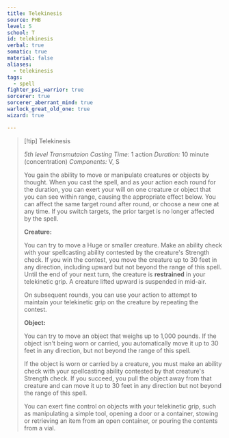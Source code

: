 ```yaml
---
title: Telekinesis
source: PHB
level: 5
school: T
id: telekinesis
verbal: true
somatic: true
material: false
aliases:
  - telekinesis
tags:
  - spell
fighter_psi_warrior: true
sorcerer: true
sorcerer_aberrant_mind: true
warlock_great_old_one: true
wizard: true

---
```

>[!tip] Telekinesis
>
> *5th level Transmutaion*
> *Casting Time:* 1 action
> *Duration:* 10 minute (concentration)
> *Components:* V, S
>
>You gain the ability to move or manipulate creatures or objects by thought. When you cast the spell, and as your action each round for the duration, you can exert your will on one creature or object that you can see within range, causing the appropriate effect below. You can affect the same target round after round, or choose a new one at any time. If you switch targets, the prior target is no longer affected by the spell.
>
>**Creature:**
>
>You can try to move a Huge or smaller creature. Make an ability check with your spellcasting ability contested by the creature's Strength check. If you win the contest, you move the creature up to 30 feet in any direction, including upward but not beyond the range of this spell. Until the end of your next turn, the creature is **restrained** in your telekinetic grip. A creature lifted upward is suspended in mid-air.
>
>On subsequent rounds, you can use your action to attempt to maintain your telekinetic grip on the creature by repeating the contest.
>
>**Object:**
>
>You can try to move an object that weighs up to 1,000 pounds. If the object isn't being worn or carried, you automatically move it up to 30 feet in any direction, but not beyond the range of this spell.
>
>If the object is worn or carried by a creature, you must make an ability check with your spellcasting ability contested by that creature's Strength check. If you succeed, you pull the object away from that creature and can move it up to 30 feet in any direction but not beyond the range of this spell.
>
>You can exert fine control on objects with your telekinetic grip, such as manipulating a simple tool, opening a door or a container, stowing or retrieving an item from an open container, or pouring the contents from a vial.
>

